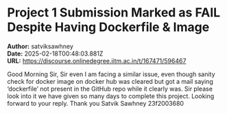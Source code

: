 # Project 1 Submission Marked as FAIL Despite Having Dockerfile & Image

**Author:** satviksawhney  
**Date:** 2025-02-18T00:48:03.881Z  
**URL:** https://discourse.onlinedegree.iitm.ac.in/t/167471/596467

Good Morning Sir,
Sir even I am facing a similar issue, even though sanity check for docker image on docker hub was cleared but got a mail saying ‘dockerfile’ not present in the GitHub repo while it clearly was. Sir please look into it we have given so many days to complete this project.
Looking forward to your reply.
Thank you
Satvik Sawhney
23f2003680
